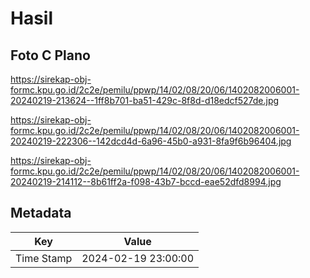 # Hasil

## Foto C Plano

https://sirekap-obj-formc.kpu.go.id/2c2e/pemilu/ppwp/14/02/08/20/06/1402082006001-20240219-213624--1ff8b701-ba51-429c-8f8d-d18edcf527de.jpg

https://sirekap-obj-formc.kpu.go.id/2c2e/pemilu/ppwp/14/02/08/20/06/1402082006001-20240219-222306--142dcd4d-6a96-45b0-a931-8fa9f6b96404.jpg

https://sirekap-obj-formc.kpu.go.id/2c2e/pemilu/ppwp/14/02/08/20/06/1402082006001-20240219-214112--8b61ff2a-f098-43b7-bccd-eae52dfd8994.jpg


## Metadata

| Key        | Value               |
| ---------- | ------------------- |
| Time Stamp | 2024-02-19 23:00:00 |



